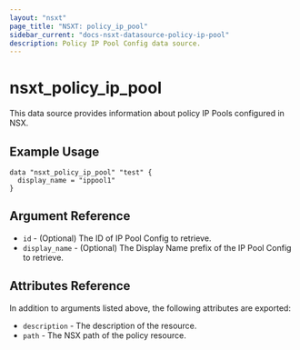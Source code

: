 ```yaml
---
layout: "nsxt"
page_title: "NSXT: policy_ip_pool"
sidebar_current: "docs-nsxt-datasource-policy-ip-pool"
description: Policy IP Pool Config data source.
---
```


# nsxt_policy_ip_pool

This data source provides information about policy IP Pools configured in NSX.

## Example Usage

```hcl
data "nsxt_policy_ip_pool" "test" {
  display_name = "ippool1"
}
```

## Argument Reference

* `id` - (Optional) The ID of IP Pool Config to retrieve.
* `display_name` - (Optional) The Display Name prefix of the IP Pool Config to retrieve.

## Attributes Reference

In addition to arguments listed above, the following attributes are exported:

* `description` - The description of the resource.
* `path` - The NSX path of the policy resource.
